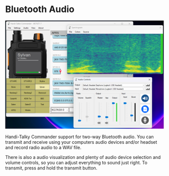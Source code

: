 # Bluetooth Audio

![image](https://github.com/Ylianst/HTCommander/blob/main/docs/images/ht-bluetooth.png?raw=true)

Handi-Talky Commander support for two-way Bluetooth audio. You can transmit and receive using your computers audio devices and/or headset and record radio audio to a WAV file.

There is also a audio visualization and plenty of audio device selection and volume controls, so you can adjust everything to sound just right. To transmit, press and hold the transmit button.